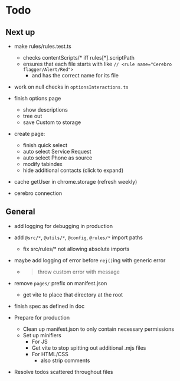 # Todo

## Next up

- make rules/rules.test.ts
	- checks contentScripts/* iff rules[*].scriptPath
	- ensures that each file starts with like `// <rule name="Cerebro flagger/Alert/Red">`
		- and has the correct name for its file
- work on null checks in `optionsInteractions.ts`

- finish options page
	- show descriptions
	- tree out
	- save Custom to storage
- create page:
	- finish quick select
	- auto select Service Request
	- auto select Phone as source
	- modify tabindex
	- hide additional contacts (click to expand)
- cache getUser in chrome.storage (refresh weekly)

- cerebro connection

## General

- add logging for debugging in production
- add `@src/*`, `@utils/*`, `@config`, `@rules/*` import paths
    - fix src/rules/* not allowing absolute imports
- maybe add logging of error before `rej()`ing with generic error
    - > throw custom error with message
- remove `pages/` prefix on manifest.json
    - get vite to place that directory at the root

- finish spec as defined in doc
- Prepare for production
    - Clean up manifest.json to only contain necessary permissions
    - Set up minifiers
        - For JS
        - Get vite to stop spitting out additional .mjs files
        - For HTML/CSS
            - also strip comments
- Resolve todos scattered throughout files
